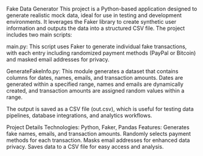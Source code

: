 Fake Data Generator
This project is a Python-based application designed to generate realistic mock data, ideal for use in testing and development environments. It leverages the Faker library to create synthetic user information and outputs the data into a structured CSV file. The project includes two main scripts:

main.py: This script uses Faker to generate individual fake transactions, with each entry including randomized payment methods (PayPal or Bitcoin) and masked email addresses for privacy.

GenerateFakeInfo.py: This module generates a dataset that contains columns for dates, names, emails, and transaction amounts. Dates are generated within a specified range, names and emails are dynamically created, and transaction amounts are assigned random values within a range.

The output is saved as a CSV file (out.csv), which is useful for testing data pipelines, database integrations, and analytics workflows.

Project Details
Technologies: Python, Faker, Pandas
Features:
Generates fake names, emails, and transaction amounts.
Randomly selects payment methods for each transaction.
Masks email addresses for enhanced data privacy.
Saves data to a CSV file for easy access and analysis.
